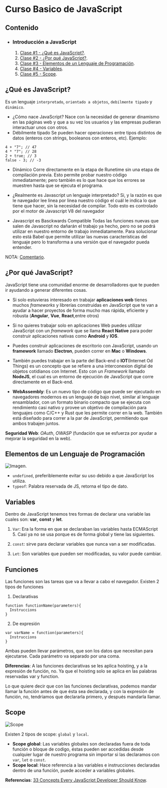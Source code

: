 # Curso Basico de JavaScript

## Contenido

- ### Introducción a JavaScript
  1. [Clase #1 - ¿Qué es JavaScript?](#¿Qué-es-JavaScript?).
  2. [Clase #2 - ¿Por qué JavaScript?](#¿Por-qué-JavaScript?).
  3. [Clase #3 - Elementos de un Lenguaje de Programación](#Elementos-de-un-Lenguaje-de-Programación).
  4. [Clase #4 - Variables](#Variables).
  5. [Clase #5 - Scope](#Scope).


## ¿Qué es JavaScript?

Es un lenguaje `interpretado`, `orientado a objetos`, `debilmente tipado` y `dinámico`.

- ¿Cómo nace JavaScript?
  Nace con la necesidad de generar dinamismo en las páginas web y que a su vez los usuarios y las empresas pudieran interactuar unos con otros.
- Débilmente tipado
Se pueden hacer operaciones entre tipos distintos de datos (enteros con strings, booleanos con enteros, etc). Ejemplo:

```
4 + "7"; // 47
4 * "7"; // 28
2 + true; // 3
false - 3; // -3
```

- Dinámico
Corre directamente en la etapa de Runetime sin una etapa de compilación previa. Esto permite probar nuestro código inmediatamente; pero también es lo que hace que los errores se muestren hasta que se ejecuta el programa.

- ¿Realmente es Javascript un lenguaje interpretado?
Si, y la razón es que le navegador lee linea por linea nuestro código el cuál le indica lo que tiene que hacer, sin la necesidad de compilar. Todo esto es controlado por el motor de Javascript V8 del navegador

- Javascript es Basckwards Compatible
Todas las funciones nuevas que salen de Javascript no dañarán el trabajo ya hecho, pero no se podrá utilizar en nuestro entorno de trabajo inmediatamente. Para solucionar esto está Babel que permite utilizar las nuevas características del lenguaje pero lo transforma a una versión que el navegador pueda entender.

NOTA: [Comentario](https://platzi.com/comentario/1004606/).

## ¿Por qué JavaScript?

JavaScript tiene una comunidad enorme de desarrolladores que te pueden ir ayudando a generar diferentes cosas.

- Si solo estuvieras interesado en trabajar **aplicaciones web** tienes muchos *frameworks* y librerías construidas en JavaScript que te van a ayudar a hacer proyectos de forma mucho mas rápida, eficiente y robusta (**Angular**, **Vue**, **React**,entre otros)

- Si no quieres trabajar solo en aplicaciones Web puedes utilizar JavaScript con un *framework* que se llama **React Native** para poder construir aplicaciones nativas como **Android** y **IOS**.

- Puedes construir aplicaciones de escritorio con JavaScript, usando un **framework** llamado **Electron**, pueden correr en **Mac** o **Windows**.

- También puedes trabajar en la parte del Back-end o **IOT**(Internet Od Things) es un concepto que se refiere a una interconexion digital de objetos cotidianos con Internet. Esto con un *Framework* llamado **NodeJS**, el cual es un entorno de ejecución de JavaScript que corre directamente en el Back-end.

- **WebAssembly**: Es un nuevo tipo de código que puede ser ejecutado en navegadores modernos es un lenguaje de bajo nivel, similar al lenguaje ensamblador, con un formato binario compacto que se ejecuta con rendimiento casi nativo y provee un objetivo de compilación para lenguajes como C/C++ y Rust que les permite correr en la web. También está diseñado para correr a la par de JavaScript, permitiendo que ambos trabajen juntos.

**Seguridad Web**: *OAuth*, *OWASP* (fundación que se esfuerza por ayudar a mejorar la seguridad en la web).

## Elementos de un Lenguaje de Programación

![Imagen](https://static.platzi.com/media/user_upload/CU01112E_1-f9d2b6fc-f60c-4bf4-a61d-6bf9df36b268.jpg).

- `undefined`, preferiblemente evitar su uso debido a que JavaScript los utiliza.
- `typeof`: Palabra reservada de JS, retorna el tipo de dato.

## Variables

Dentro de JavaScript tenemos tres formas de declarar una variable las cuales son: **var**, **const** y **let**.

1. `Var`: Era la forma en que se declaraban las variables hasta ECMAScript 5. Casi ya no se usa porque es de forma global y tiene las siguientes.

2. `const`: sirve para declarar variables que nunca van a ser modificadas.

3. `Let`: Son variables que pueden ser modificadas, su valor puede cambiar.

## Funciones

Las funciones son las tareas que va a llevar a cabo el navegador. Existen 2 tipos de funciones
1. Declarativas
  ```
  function functionName(parameters){
    Instruccions
  }
  ```
2. De expresión
  ```
  var varName = function(parameters){
    Instruccions
  }
  ```
Ambas pueden llevar parámetros, que son los datos que necesitan para ejecutarse.
Cada parámetro va separado por una coma.

**Diferencias**:
A las funciones declarativas se les aplica hoisting, y a la expresión de función, no. Ya que el hoisting solo se aplica en las palabras reservadas var y function.

Lo que quiere decir que con las funciones declarativas, podemos mandar llamar la función antes de que ésta sea declarada, y con la expresión de función, no, tendríamos que declararla primero, y después mandarla llamar.

## Scope

![Scope](https://www.stevethedev.com/storage/app/uploads/public/5aa/d54/a47/5aad54a47d2e0123286333.png)

Existen 2 tipos de scope: `global` y `local`.

- **Scope global**: Las variables globales son declaradas fuera de toda función o bloque de codigo, éstas pueden ser accedidas desde cualquier lugar de nuestro programa sin importar si las declaramos con `var`, `let` o `const`.
- **Scope local**: Hace referencia a las variables e instrucciones declaradas dentro de una función, puede acceder a variables globales.

**Referencias**: [33 Concepts Every JavaScript Developer Should Know](https://github.com/leonardomso/33-js-concepts/blob/master/README.md).